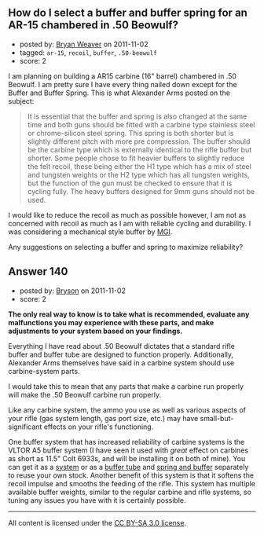 ## How do I select a buffer and buffer spring for an AR-15 chambered in .50 Beowulf?

- posted by: [Bryan Weaver](https://stackexchange.com/users/-1/110-bryan-weaver) on 2011-11-02
- tagged: `ar-15`, `recoil`, `buffer`, `.50-beowulf`
- score: 2

I am planning on building a AR15 carbine (16" barrel) chambered in .50 Beowulf.  I am pretty sure I have every thing nailed down except for the Buffer and Buffer Spring.  This is what Alexander Arms posted on the subject:

> It is essential that the buffer and spring is also changed at the same
> time and both guns should be fitted with a carbine type stainless
> steel or chrome-silicon steel spring. This spring is both shorter but
> is slightly different pitch with more pre compression. The buffer
> should be the carbine type which is externally identical to the rifle
> buffer but shorter. Some people chose to fit heavier buffers to
> slightly reduce the felt recoil, these being either the H1 type which
> has a mix of steel and tungsten weights or the H2 type which has all
> tungsten weights, but the function of the gun must be checked to
> ensure that it is cycling fully. The heavy buffers designed for 9mm
> guns should not be used.

I would like to reduce the recoil as much as possible however, I am not as concerned with recoil as much as I am with reliable cycling and durability.  I was considering a mechanical style buffer by [MGI][1].

Any suggestions on selecting a buffer and spring to maximize reliability?


  [1]: https://www.mgi-military.com/store/index.php?product_id=8&type=&category=7


## Answer 140

- posted by: [Bryson](https://stackexchange.com/users/-1/32-bryson) on 2011-11-02
- score: 2

<p><strong>The only real way to know is to take what is recommended, evaluate any malfunctions you may experience with these parts, and make adjustments to your system based on your findings.</strong></p>

<p>Everything I have read about .50 Beowulf dictates that a standard rifle buffer and buffer tube are designed to function properly. Additionally, Alexander Arms themselves have said in a carbine system should use carbine-system parts.</p>

<p>I would take this to mean that any parts that make a carbine run properly will make the .50 Beowulf carbine run properly.</p>

<p>Like any carbine system, the ammo you use as well as various aspects of your rifle (gas system length, gas port size, etc.) may have small-but-significant effects on your rifle's functioning.</p>

<p>One buffer system that has increased reliability of carbine systems is the VLTOR A5 buffer system (I have seen it used with <em>great</em> effect on carbines as short as 11.5" Colt 6933s, and will be installing it on both of mine). You can get it as a <a href="http://www.vltorstore.com/products/A5-Spring-and-Buffer-Kit.html" rel="nofollow">system</a> or as a <a href="http://www.vltorstore.com/products/A5-Receiver-Extension-Tube.html" rel="nofollow">buffer tube</a> and <a href="http://www.vltorstore.com/products/A5-Spring-and-Buffer-Kit.html" rel="nofollow">spring and buffer</a> separately to reuse your own stock. Another benefit of this system is that it softens the recoil impulse and smooths the feeding of the rifle. This system has multiple available buffer weights, similar to the regular carbine and rifle systems, so tuning any issues you have with it is certainly possible. </p>




---

All content is licensed under the [CC BY-SA 3.0 license](https://creativecommons.org/licenses/by-sa/3.0/).
